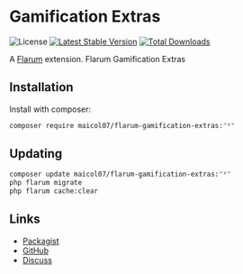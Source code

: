 # Gamification Extras

![License](https://img.shields.io/badge/license-MIT-blue.svg) [![Latest Stable Version](https://img.shields.io/packagist/v/maicol07/flarum-gamification-extras.svg)](https://packagist.org/packages/maicol07/flarum-gamification-extras) [![Total Downloads](https://img.shields.io/packagist/dt/maicol07/flarum-gamification-extras.svg)](https://packagist.org/packages/maicol07/flarum-gamification-extras)

A [Flarum](http://flarum.org) extension. Flarum Gamification Extras

## Installation

Install with composer:

```sh
composer require maicol07/flarum-gamification-extras:"*"
```

## Updating

```sh
composer update maicol07/flarum-gamification-extras:"*"
php flarum migrate
php flarum cache:clear
```

## Links

- [Packagist](https://packagist.org/packages/maicol07/flarum-gamification-extras)
- [GitHub](https://github.com/maicol07/flarum-gamification-extras)
- [Discuss](https://discuss.flarum.org/d/PUT_DISCUSS_SLUG_HERE)
